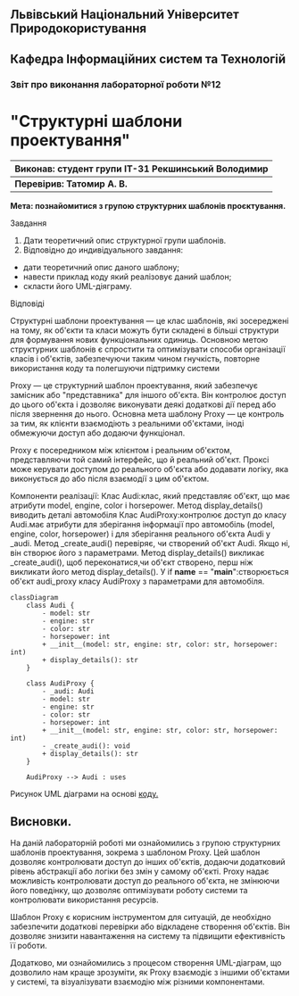 ## Львівський Національний Університет Природокористування
## Кафедра Інформаційних систем та Технологій



### Звіт про виконання лабораторної роботи №12
# "Структурні шаблони проектування"



| Виконав: студент групи ІТ-31 Рекшинський Володимир |
|----------------------------------------------------|
| **Перевірив: Татомир А. В.**                       |




**Мета: познайомитися з групою структурних шаблонів проєктування.**


Завдання

1. Дати теоретичний опис структурної групи шаблонів.
2. Відповідно до индивідуального завдання:
- дати теоретичний опис даного шаблону;
- навести приклад коду який реалізовує даний шаблон;
- скласти його UML-діяграму.

Відповіді

Структурні шаблони проектування — це клас шаблонів, які зосереджені на тому, як об'єкти та класи можуть бути складені в більші структури для формування нових функціональних одиниць. Основною метою структурних шаблонів є спростити та оптимізувати способи організації класів і об'єктів, забезпечуючи таким чином гнучкість, повторне використання коду та полегшуючи підтримку системи

Proxy — це структурний шаблон проектування, який забезпечує замісник або "представника" для іншого об'єкта. Він контролює доступ до цього об'єкта і дозволяє виконувати деякі додаткові дії перед або після звернення до нього. Основна мета шаблону Proxy — це контроль за тим, як клієнти взаємодіють з реальними об'єктами, іноді обмежуючи доступ або додаючи функціонал.

Proxy є посередником між клієнтом і реальним об'єктом, представляючи той самий інтерфейс, що й реальний об'єкт. Проксі може керувати доступом до реального об'єкта або додавати логіку, яка виконується до або після взаємодії з цим об'єктом.

Компоненти реалізації:
Клас Audi:клас, який представляє об'єкт, що має атрибути model, engine, color і horsepower.
Метод display_details() виводить деталі автомобіля
Клас AudiProxy:контролює доступ до класу Audi.має атрибути для зберігання інформації про автомобіль (model, engine, color, horsepower) і для зберігання реального об'єкта Audi у _audi.
Метод _create_audi() перевіряє, чи створений об'єкт Audi. Якщо ні, він створює його з параметрами.
Метод display_details() викликає _create_audi(), щоб переконатися,чи об'єкт створено, перш ніж викликати його метод display_details().
У if __name__ == "__main__":створюється об'єкт audi_proxy класу AudiProxy з параметрами для автомобіля.

```mermaid
classDiagram
    class Audi {
        - model: str
        - engine: str
        - color: str
        - horsepower: int
        + __init__(model: str, engine: str, color: str, horsepower: int)
        + display_details(): str
    }

    class AudiProxy {
        - _audi: Audi
        - model: str
        - engine: str
        - color: str
        - horsepower: int
        + __init__(model: str, engine: str, color: str, horsepower: int)
        - _create_audi(): void
        + display_details(): str
    }

    AudiProxy --> Audi : uses
```
Рисунок UML діаграми на основі [коду.](./Proxy.py)

## Висновки. 
На даній лабораторній роботі ми ознайомились з групою структурних шаблонів проектування, зокрема з шаблоном Proxy. Цей шаблон дозволяє контролювати доступ до інших об'єктів, додаючи додатковий рівень абстракції або логіки без змін у самому об'єкті. Proxy надає можливість контролювати доступ до реального об'єкта, не змінюючи його поведінку, що дозволяє оптимізувати роботу системи та контролювати використання ресурсів.

Шаблон Proxy є корисним інструментом для ситуацій, де необхідно забезпечити додаткові перевірки або відкладене створення об'єктів. Він дозволяє знизити навантаження на систему та підвищити ефективність її роботи.

Додатково, ми ознайомились з процесом створення UML-діаграм, що дозволило нам краще зрозуміти, як Proxy взаємодіє з іншими об'єктами у системі, та візуалізувати взаємодію між різними компонентами.
